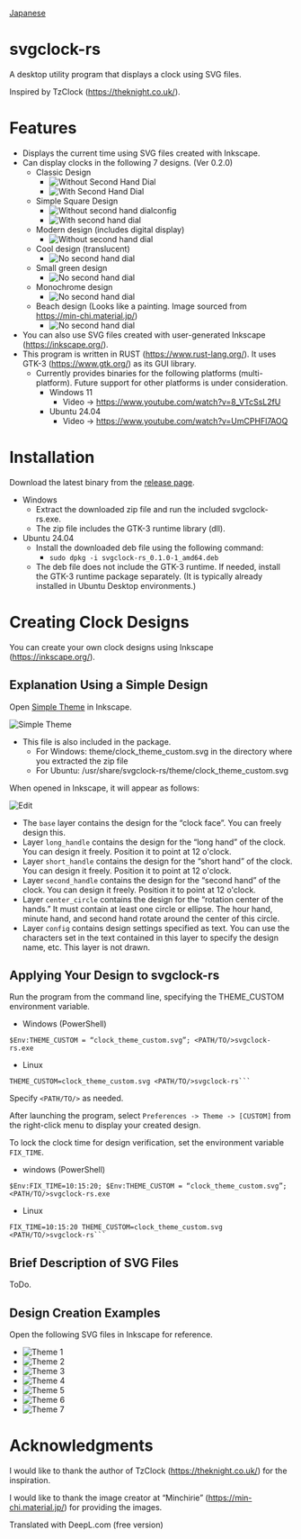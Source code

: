 [Japanese](readme_ja.md)

# svgclock-rs

A desktop utility program that displays a clock using SVG files.

Inspired by TzClock (https://theknight.co.uk/).

# Features

-  Displays the current time using SVG files created with Inkscape.
- Can display clocks in the following 7 designs. (Ver 0.2.0)
    - Classic Design
        - ![Without Second Hand Dial](screenshot/clock_theme_1_a.png)
        - ![With Second Hand Dial](screenshot/clock_theme_1_b.png)
    - Simple Square Design
		- ![Without second hand dial](screenshot/clock_theme_2_a.png)config
        - ![With second hand dial](screenshot/clock_theme_2_b.png)
    - Modern design (includes digital display)
        -  ![Without second hand dial](screenshot/clock_theme_3.png)
	- Cool design (translucent)
        -  ![No second hand dial](screenshot/clock_theme_4.png)
    - Small green design
        -  ![No second hand dial](screenshot/clock_theme_5.png)
	- Monochrome design
        -  ![No second hand dial](screenshot/clock_theme_6.png)
    - Beach design (Looks like a painting. Image sourced from https://min-chi.material.jp/)
        -  ![No second hand dial](screenshot/clock_theme_7.png)
- You can also use SVG files created with user-generated Inkscape (https://inkscape.org/).
- This program is written in RUST (https://www.rust-lang.org/). It uses GTK-3 (https://www.gtk.org/) as its GUI library.
	- Currently provides binaries for the following platforms (multi-platform). Future support for other platforms is under consideration.
        - Windows 11
            - Video → https://www.youtube.com/watch?v=8_VTcSsL2fU
        - Ubuntu 24.04
			- Video → https://www.youtube.com/watch?v=UmCPHFl7AOQ

# Installation

Download the latest binary from the [release page](https://github.com/zuntan/svgclock-rs/releases).

- Windows
    - Extract the downloaded zip file and run the included svgclock-rs.exe.
	- The zip file includes the GTK-3 runtime library (dll).
- Ubuntu 24.04
    - Install the downloaded deb file using the following command:
        - `sudo dpkg -i svgclock-rs_0.1.0-1_amd64.deb`
	- The deb file does not include the GTK-3 runtime. If needed, install the GTK-3 runtime package separately. (It is typically already installed in Ubuntu Desktop environments.)

# Creating Clock Designs

You can create your own clock designs using Inkscape (https://inkscape.org/).

## Explanation Using a Simple Design

Open [Simple Theme](./clock_theme_custom.svg) in Inkscape.

![Simple Theme](./clock_theme_custom.svg)
- This file is also included in the package.
    - For Windows: theme/clock_theme_custom.svg in the directory where you extracted the zip file
	- For Ubuntu: /usr/share/svgclock-rs/theme/clock_theme_custom.svg

When opened in Inkscape, it will appear as follows:

![Edit](screenshot/edit_clock_theme_custom.png)

- The `base` layer contains the design for the “clock face”. You can freely design this.
- Layer `long_handle` contains the design for the “long hand” of the clock. You can design it freely. Position it to point at 12 o'clock.
- Layer `short_handle` contains the design for the “short hand” of the clock. You can design it freely. Position it to point at 12 o'clock.
- Layer `second_handle` contains the design for the “second hand” of the clock. You can design it freely. Position it to point at 12 o'clock.
- Layer `center_circle` contains the design for the “rotation center of the hands.” It must contain at least one circle or ellipse. The hour hand, minute hand, and second hand rotate around the center of this circle.
- Layer `config` contains design settings specified as text. You can use the characters set in the text contained in this layer to specify the design name, etc. This layer is not drawn. 

## Applying Your Design to svgclock-rs

Run the program from the command line, specifying the THEME_CUSTOM environment variable.

- Windows (PowerShell)
```
$Env:THEME_CUSTOM = “clock_theme_custom.svg”; <PATH/TO/>svgclock-rs.exe
```

- Linux
```
THEME_CUSTOM=clock_theme_custom.svg <PATH/TO/>svgclock-rs```
```

Specify `<PATH/TO/>` as needed.

After launching the program, select `Preferences -> Theme -> [CUSTOM]` from the right-click menu to display your created design.

To lock the clock time for design verification, set the environment variable `FIX_TIME`.

- windows (PowerShell)
```
$Env:FIX_TIME=10:15:20; $Env:THEME_CUSTOM = “clock_theme_custom.svg”; <PATH/TO/>svgclock-rs.exe
```

- Linux
```
FIX_TIME=10:15:20 THEME_CUSTOM=clock_theme_custom.svg <PATH/TO/>svgclock-rs```
```

## Brief Description of SVG Files

ToDo.

## Design Creation Examples

Open the following SVG files in Inkscape for reference.

- ![Theme 1](./clock_theme_1.svg)
- ![Theme 2](./clock_theme_2.svg)
- ![Theme 3](./clock_theme_3.svg)
- ![Theme 4](./clock_theme_4.svg)
- ![Theme 5](./clock_theme_5.svg)
 - ![Theme 6](./clock_theme_6.svg)
- ![Theme 7](./clock_theme_7.svg)


# Acknowledgments

I would like to thank the author of TzClock (https://theknight.co.uk/) for the inspiration.

I would like to thank the image creator at “Minchirie” (https://min-chi.material.jp/) for providing the images.


Translated with DeepL.com (free version)